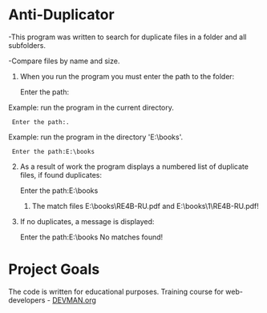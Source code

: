 # Anti-Duplicator

-This program was written to search for duplicate files in a folder and all subfolders.

-Compare files by name and size.

1. When you run the program you must enter the path to the folder:  

     Enter the path:

Example: run the program in the current directory.  

     Enter the path:.

Example: run the program in the directory 'E:\books'.  

     Enter the path:E:\books 

2. As a result of work the program displays a numbered list of duplicate files, if found duplicates:  

     Enter the path:E:\books
     1. The match files E:\books\RE4B-RU.pdf and E:\books\1\RE4B-RU.pdf!

3. If no duplicates, a message is displayed:  

     Enter the path:E:\books
     No matches found!

# Project Goals

The code is written for educational purposes. Training course for web-developers - [DEVMAN.org](https://devman.org)

